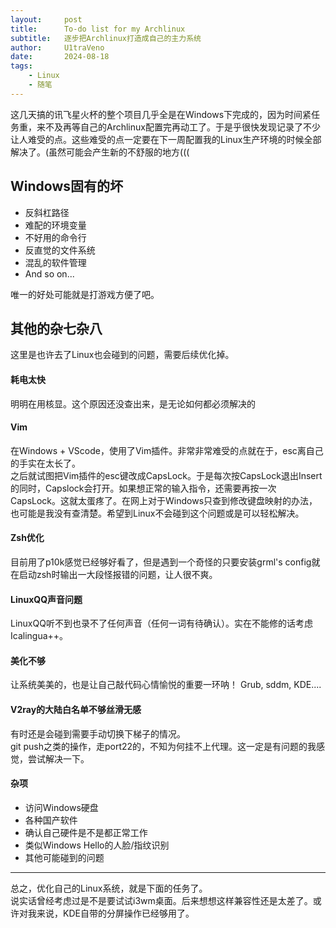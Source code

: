 ```yaml
---
layout:     post
title:      To-do list for my Archlinux
subtitle:   逐步把Archlinux打造成自己的主力系统
author:     U1traVeno
date:       2024-08-18
tags:
    - Linux
    - 随笔
---
```


这几天搞的讯飞星火杯的整个项目几乎全是在Windows下完成的，因为时间紧任务重，来不及再等自己的Archlinux配置完再动工了。于是乎很快发现记录了不少让人难受的点。这些难受的点一定要在下一周配置我的Linux生产环境的时候全部解决了。(虽然可能会产生新的不舒服的地方(((  

## Windows固有的坏
- 反斜杠路径  
- 难配的环境变量
- 不好用的命令行 
- 反直觉的文件系统
- 混乱的软件管理
- And so on...

唯一的好处可能就是打游戏方便了吧。

## 其他的杂七杂八
这里是也许去了Linux也会碰到的问题，需要后续优化掉。

#### 耗电太快
明明在用核显。这个原因还没查出来，是无论如何都必须解决的

#### Vim
在Windows + VScode，使用了Vim插件。非常非常难受的点就在于，esc离自己的手实在太长了。  
之后就试图把Vim插件的esc键改成CapsLock。于是每次按CapsLock退出Insert的同时，Capslock会打开。如果想正常的输入指令，还需要再按一次CapsLock。这就太蛋疼了。在网上对于Windows只查到修改键盘映射的办法，也可能是我没有查清楚。希望到Linux不会碰到这个问题或是可以轻松解决。

#### Zsh优化
目前用了p10k感觉已经够好看了，但是遇到一个奇怪的只要安装grml's config就在启动zsh时输出一大段怪报错的问题，让人很不爽。

#### LinuxQQ声音问题
LinuxQQ听不到也录不了任何声音（任何一词有待确认）。实在不能修的话考虑Icalingua++。

#### 美化不够
让系统美美的，也是让自己敲代码心情愉悦的重要一环呐！
Grub, sddm, KDE....

#### V2ray的大陆白名单不够丝滑无感
有时还是会碰到需要手动切换下梯子的情况。  
git push之类的操作，走port22的，不知为何挂不上代理。这一定是有问题的我感觉，尝试解决一下。
#### 杂项
- 访问Windows硬盘
- 各种国产软件
- 确认自己硬件是不是都正常工作
- 类似Windows Hello的人脸/指纹识别
- 其他可能碰到的问题
------------

总之，优化自己的Linux系统，就是下面的任务了。  
说实话曾经考虑过是不是要试试i3wm桌面。后来想想这样兼容性还是太差了。或许对我来说，KDE自带的分屏操作已经够用了。